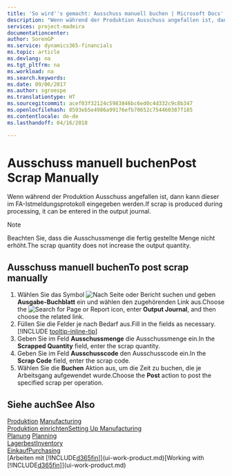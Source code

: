```yaml
---
title: 'So wird''s gemacht: Ausschuss manuell buchen | Microsoft Docs'
description: "Wenn während der Produktion Ausschuss angefallen ist, dann kann dieser im FA-Istmeldungsprotokoll eingegeben werden. Beachten Sie, dass die Ausschussmenge die fertig gestellte Menge nicht erhöht."
services: project-madeira
documentationcenter: 
author: SorenGP
ms.service: dynamics365-financials
ms.topic: article
ms.devlang: na
ms.tgt_pltfrm: na
ms.workload: na
ms.search.keywords: 
ms.date: 09/06/2017
ms.author: sgroespe
ms.translationtype: HT
ms.sourcegitcommit: acef03f32124c5983846bc6ed0c4d332c9c8b347
ms.openlocfilehash: 8593eb5e4986a99176efb70652c754460387f185
ms.contentlocale: de-de
ms.lasthandoff: 04/16/2018

---
```

# <a name="post-scrap-manually"></a><span data-ttu-id="8711f-104">Ausschuss manuell buchen</span><span class="sxs-lookup"><span data-stu-id="8711f-104">Post Scrap Manually</span></span>
<span data-ttu-id="8711f-105">Wenn während der Produktion Ausschuss angefallen ist, dann kann dieser im FA-Istmeldungsprotokoll eingegeben werden.</span><span class="sxs-lookup"><span data-stu-id="8711f-105">If scrap is produced during processing, it can be entered in the output journal.</span></span> 

> [!NOTE]
> <span data-ttu-id="8711f-106">Beachten Sie, dass die Ausschussmenge die fertig gestellte Menge nicht erhöht.</span><span class="sxs-lookup"><span data-stu-id="8711f-106">The scrap quantity does not increase the output quantity.</span></span>  

## <a name="to-post-scrap-manually"></a><span data-ttu-id="8711f-107">Ausschuss manuell buchen</span><span class="sxs-lookup"><span data-stu-id="8711f-107">To post scrap manually</span></span>  
1. <span data-ttu-id="8711f-108">Wählen Sie das Symbol ![Nach Seite oder Bericht suchen](media/ui-search/search_small.png "Nach Seite oder Bericht suchen") und geben **Ausgabe-Buchblatt** ein und wählen den zugehörenden Link aus.</span><span class="sxs-lookup"><span data-stu-id="8711f-108">Choose the ![Search for Page or Report](media/ui-search/search_small.png "Search for Page or Report icon") icon, enter **Output Journal**, and then choose the related link.</span></span>  
2. <span data-ttu-id="8711f-109">Füllen Sie die Felder je nach Bedarf aus.</span><span class="sxs-lookup"><span data-stu-id="8711f-109">Fill in the fields as necessary.</span></span> [!INCLUDE [tooltip-inline-tip](includes/tooltip-inline-tip_md.md)]  
3. <span data-ttu-id="8711f-110">Geben Sie im Feld **Ausschussmenge** die Ausschussmenge ein.</span><span class="sxs-lookup"><span data-stu-id="8711f-110">In the **Scrapped Quantity** field, enter the scrap quantity.</span></span>  
4. <span data-ttu-id="8711f-111">Geben Sie im Feld **Ausschusscode** den Ausschusscode ein.</span><span class="sxs-lookup"><span data-stu-id="8711f-111">In the **Scrap Code** field, enter the scrap code.</span></span>  
5. <span data-ttu-id="8711f-112">Wählen Sie die **Buchen** Aktion aus, um die Zeit zu buchen, die je Arbeitsgang aufgewendet wurde.</span><span class="sxs-lookup"><span data-stu-id="8711f-112">Choose the **Post** action to post the specified scrap per operation.</span></span>  

## <a name="see-also"></a><span data-ttu-id="8711f-113">Siehe auch</span><span class="sxs-lookup"><span data-stu-id="8711f-113">See Also</span></span>  
<span data-ttu-id="8711f-114">[Produktion](production-manage-manufacturing.md)  </span><span class="sxs-lookup"><span data-stu-id="8711f-114">[Manufacturing](production-manage-manufacturing.md)  </span></span>  
[<span data-ttu-id="8711f-115">Produktion einrichten</span><span class="sxs-lookup"><span data-stu-id="8711f-115">Setting Up Manufacturing</span></span>](production-configure-production-processes.md)  
<span data-ttu-id="8711f-116">[Planung](production-planning.md)    </span><span class="sxs-lookup"><span data-stu-id="8711f-116">[Planning](production-planning.md)    </span></span>  
[<span data-ttu-id="8711f-117">Lagerbest</span><span class="sxs-lookup"><span data-stu-id="8711f-117">Inventory</span></span>](inventory-manage-inventory.md)  
[<span data-ttu-id="8711f-118">Einkauf</span><span class="sxs-lookup"><span data-stu-id="8711f-118">Purchasing</span></span>](purchasing-manage-purchasing.md)  
<span data-ttu-id="8711f-119">[Arbeiten mit [!INCLUDE[d365fin](includes/d365fin_md.md)]](ui-work-product.md)</span><span class="sxs-lookup"><span data-stu-id="8711f-119">[Working with [!INCLUDE[d365fin](includes/d365fin_md.md)]](ui-work-product.md)</span></span>

